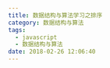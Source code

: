 ```yaml
---
title: 数据结构与算法学习之排序
category: 数据结构与算法
tags:
  - javascript
  - 数据结构与算法
date: 2018-02-26 12:06:40
---
```

